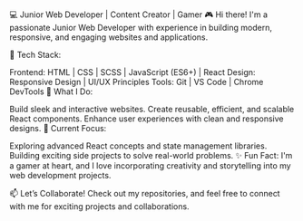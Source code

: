 💻 Junior Web Developer | Content Creator | Gamer 🎮
Hi there! I'm a passionate Junior Web Developer with experience in building modern, responsive, and engaging websites and applications.

🔧 Tech Stack:

Frontend: HTML | CSS | SCSS | JavaScript (ES6+) | React
Design: Responsive Design | UI/UX Principles
Tools: Git | VS Code | Chrome DevTools
🎯 What I Do:

Build sleek and interactive websites.
Create reusable, efficient, and scalable React components.
Enhance user experiences with clean and responsive designs.
🚀 Current Focus:

Exploring advanced React concepts and state management libraries.
Building exciting side projects to solve real-world problems.
✨ Fun Fact:
I'm a gamer at heart, and I love incorporating creativity and storytelling into my web development projects.

📫 Let’s Collaborate!
Check out my repositories, and feel free to connect with me for exciting projects and collaborations.
